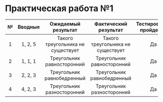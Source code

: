 # Практическая работа №1

| № | Вводные |        Ожидаемый результат        |       Фактический результат       | Тестирование пройдено? |
|:-:|:-------:|:---------------------------------:|:---------------------------------:|:----------------------:|
| 1 | 1, 2, 5 | Такого треугольника не существует | Такого треугольника не существует |           Да           |
| 2 | 1, 1, 1 |    Треугольник равносторонний     |    Треугольник равносторонний     |           Да           |
| 3 | 2, 2, 3 |    Треугольник равнобедренный     |    Треугольник равнобедренный     |           Да           |
| 4 | 4, 2, 3 |    Треугольник разносторонний     |    Треугольник разносторонний     |           Да           |
